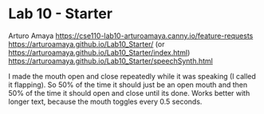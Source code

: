 # Lab 10 - Starter

Arturo Amaya
https://cse110-lab10-arturoamaya.canny.io/feature-requests
https://arturoamaya.github.io/Lab10_Starter/ (or https://arturoamaya.github.io/Lab10_Starter/index.html)
https://arturoamaya.github.io/Lab10_Starter/speechSynth.html

I made the mouth open and close repeatedly while it was speaking (I called it flapping). So 50% of the time
it should just be an open mouth and then 50% of the time it should open and close until its done. Works better with longer text, because the mouth toggles every 0.5 seconds.
